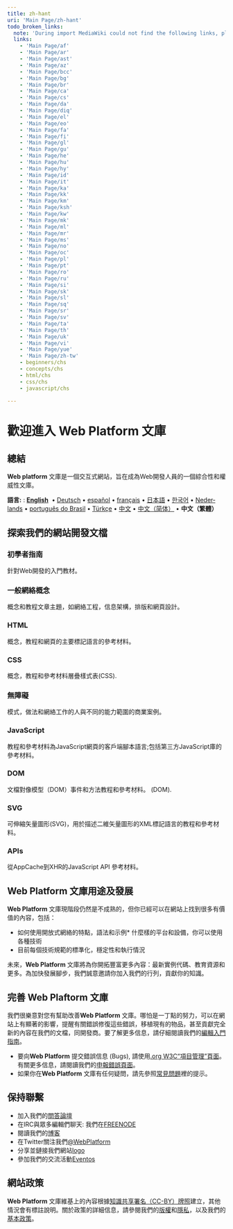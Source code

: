 ```yaml
---
title: zh-hant
uri: 'Main Page/zh-hant'
todo_broken_links:
  note: 'During import MediaWiki could not find the following links, please fix and adjust this list.'
  links:
    - 'Main Page/af'
    - 'Main Page/ar'
    - 'Main Page/ast'
    - 'Main Page/az'
    - 'Main Page/bcc'
    - 'Main Page/bg'
    - 'Main Page/br'
    - 'Main Page/ca'
    - 'Main Page/cs'
    - 'Main Page/da'
    - 'Main Page/diq'
    - 'Main Page/el'
    - 'Main Page/eo'
    - 'Main Page/fa'
    - 'Main Page/fi'
    - 'Main Page/gl'
    - 'Main Page/gu'
    - 'Main Page/he'
    - 'Main Page/hu'
    - 'Main Page/hy'
    - 'Main Page/id'
    - 'Main Page/it'
    - 'Main Page/ka'
    - 'Main Page/kk'
    - 'Main Page/km'
    - 'Main Page/ksh'
    - 'Main Page/kw'
    - 'Main Page/mk'
    - 'Main Page/ml'
    - 'Main Page/mr'
    - 'Main Page/ms'
    - 'Main Page/no'
    - 'Main Page/oc'
    - 'Main Page/pl'
    - 'Main Page/pt'
    - 'Main Page/ro'
    - 'Main Page/ru'
    - 'Main Page/si'
    - 'Main Page/sk'
    - 'Main Page/sl'
    - 'Main Page/sq'
    - 'Main Page/sr'
    - 'Main Page/sv'
    - 'Main Page/ta'
    - 'Main Page/th'
    - 'Main Page/uk'
    - 'Main Page/vi'
    - 'Main Page/yue'
    - 'Main Page/zh-tw'
    - beginners/chs
    - concepts/chs
    - html/chs
    - css/chs
    - javascript/chs

---
```

# 歡迎進入 Web Platform 文庫

## 總結

**Web platform** 文庫是一個交互式網站，旨在成為Web開發人員的一個綜合性和權威性文庫。

**語言:**
:   **[English](/Main_Page)**  • <span lang="de">[Deutsch](/Main_Page/de)</span> • <span lang="es">[español](/Main_Page/es)</span> • <span lang="fr">[français](/Main_Page/fr)</span> • <span lang="ja">[日本語](/Main_Page/ja)</span> • <span lang="ko">[한국어](/Main_Page/ko)</span> • <span lang="nl">[Nederlands](/Main_Page/nl)</span> • <span lang="pt-br">[português do Brasil](/Main_Page/pt-br)</span> • <span lang="tr">[Türkçe](/Main_Page/tr)</span> • <span lang="zh">[中文](/Main_Page/zh)</span> • <span lang="zh-hans">[中文（简体）‎](/Main_Page/zh-hans)</span> • <span lang="zh-hant">**中文（繁體）‎**</span>

## 探索我們的網站開發文檔

### 初學者指南

針對Web開發的入門教材。

### 一般網絡概念

概念和教程文章主題，如網絡工程，信息架構，排版和網頁設計。

### HTML

概念，教程和網頁的主要標記語言的參考材料。

### CSS

概念，教程和參考材料層疊樣式表(<abbr>CSS</abbr>).

### 無障礙

模式，做法和網絡工作的人與不同的能力範圍的商業案例。

### JavaScript

教程和參考材料為JavaScript網頁的客戶端腳本語言;包括第三方JavaScript庫的參考材料。

### DOM

文檔對像模型（DOM）事件和方法教程和參考材料。 (<abbr>DOM</abbr>).

### SVG

可伸縮矢量圖形(<abbr>SVG</abbr>)，用於描述二維矢量圖形的<abbr>XML</abbr>標記語言的教程和參考材料。

### APIs

從AppCache到XHR的JavaScript <abbr>API</abbr> 參考材料。

## Web Platform 文庫用途及發展

**Web Platform** 文庫現階段仍然是不成熟的，但你已經​​可以在網站上找到很多有價值的內容，包括：

-   如何使用開放式網絡的特點，語法和示例\* 什麼樣的平台和設備，你可以使用各種技術
-   目前每個技術規範的標準化，穩定性和執行情況

未來，**Web Platform** 文庫將為你開拓豐富更多內容：最新實例代碼、教育資源和更多。為加快發展腳步，我們誠意邀請你加入我們的行列，貢獻你的知識。

## 完善 Web Plaftorm 文庫

我們很樂意對您有幫助改善**Web Platform** 文庫。哪怕是一丁點的努力，可以在網站上有顯著的影響，提醒有關錯誤修復這些錯誤，移植現有的物品，甚至貢獻完全新的內容在我們的文檔，同開發商。要了解更多信息，請仔細閱讀我們的[編輯入門指南](/WPD:Getting_Started)。

-   要向**Web Platform** 提交錯誤信息 (<abbr>Bugs</abbr>), 請使用[.org W3C“項目管理”頁面](https://www.w3.org/Bugs/Public/enter_bug.cgi?product=webplatform)。有關更多信息，請閱讀我們的[申報錯誤頁面](http://docs.webplatform.org/wiki/WPD:Filing_Bugs)。
-   如果你在​​**Web Platform** 文庫有任何疑問，請先參照[常見問題](/WPD:FAQ)裡的提示。

## 保持聯繫

-   加入我們的[問答論壇](http://talk.webplatform.org/forums/)
-   在<abbr>IRC</abbr>與眾多編輯們聊天: 我們在[FREENODE](irc://chat.freenode.net#webplatform)
-   閱讀我們的[博客](http://blog.webplatform.org/)
-   在Twitter關注我們[@WebPlatform](https://twitter.com/webplatform)
-   分享並鏈接我們網站[logo](http://webplatform.org/logo)
-   參加我們的交流活動[Eventos](/WPD:Community/Community_Events)

## 網站政策

**Web Platform** 文庫維基上的內容根據[知識共享署名（CC-BY）牌照](/Template:CC-by-3.0)建立，其他情況會有標註說明。關於政策的詳細信息，請參閱我們的[版權](/WPD:Copyright)和[隱私](/WPD:Privacy)，以及我們的[基本政策](/WPD:Policy)。